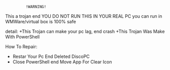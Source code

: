              !WARNING!
This a trojan end YOU DO NOT RUN THIS IN YOUR REAL PC
you can run in WMWare/virtual box is 100% safe

detail:
+This Trojan can make your pc lag, end crash
+This Trojan Was Make With PowerShell

How To Repair:
+ Restar Your Pc End Deleted DiscoPC
+ Close PowerShell end Move App For Clear Icon
